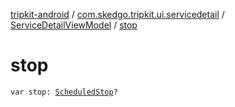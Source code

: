 [tripkit-android](../../index.md) / [com.skedgo.tripkit.ui.servicedetail](../index.md) / [ServiceDetailViewModel](index.md) / [stop](./stop.md)

# stop

`var stop: `[`ScheduledStop`](../../com.skedgo.tripkit.common.model/-scheduled-stop/index.md)`?`